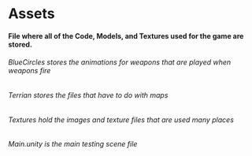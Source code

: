 # Assets
#### File where all of the Code, Models, and Textures used for the game are stored.
###### BlueCircles stores the animations for weapons that are played when weapons fire
###### Terrian stores the files that have to do with maps
###### Textures hold the images and texture files that are used many places
###### Main.unity is the main testing scene file
